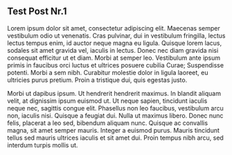 ## Test Post Nr.1

Lorem ipsum dolor sit amet, consectetur adipiscing elit. Maecenas semper vestibulum odio ut venenatis. Cras pulvinar, dui in vestibulum fringilla, lectus lectus tempus enim, id auctor neque magna eu ligula. Quisque lorem lacus, sodales sit amet gravida vel, iaculis in lectus. Donec nec diam gravida nisi consequat efficitur ut et diam. Morbi at semper leo. Vestibulum ante ipsum primis in faucibus orci luctus et ultrices posuere cubilia Curae; Suspendisse potenti. Morbi a sem nibh. Curabitur molestie dolor in ligula laoreet, eu ultricies purus pretium. Proin a tristique dui, quis egestas justo.

Morbi ut dapibus ipsum. Ut hendrerit hendrerit maximus. In blandit aliquam velit, at dignissim ipsum euismod ut. Ut neque sapien, tincidunt iaculis neque nec, sagittis congue elit. Phasellus non leo faucibus, vestibulum arcu non, iaculis nisi. Quisque a feugiat dui. Nulla ut maximus libero. Donec nunc felis, placerat a leo sed, bibendum aliquam nunc. Quisque ac convallis magna, sit amet semper mauris. Integer a euismod purus. Mauris tincidunt tellus sed mauris ultrices iaculis et sit amet dui. Proin tempus nibh arcu, sed interdum turpis mollis ut.
